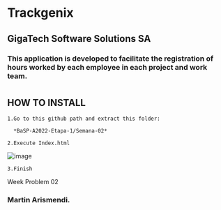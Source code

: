 # Trackgenix
## GigaTech Software Solutions SA

### This application is developed to facilitate the registration of hours worked by each employee in each project and work team.
#

## HOW TO INSTALL
```
1.Go to this github path and extract this folder:
    
  *BaSP-A2022-Etapa-1/Semana-02*
```
```
2.Execute Index.html
```
![image](https://user-images.githubusercontent.com/29515684/187246958-1bd04a06-0ad1-4c76-b757-1cba53f1303c.png)
```
3.Finish
```

Week Problem 02

### Martin Arismendi.